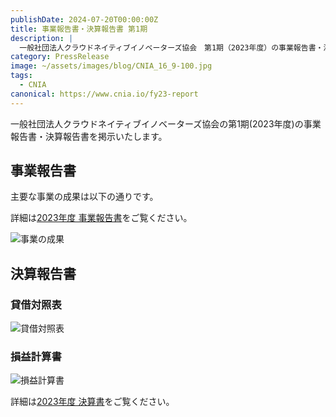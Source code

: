 ```yaml
---
publishDate: 2024-07-20T00:00:00Z
title: 事業報告書・決算報告書 第1期
description: |
  一般社団法人クラウドネイティブイノベーターズ協会　第1期（2023年度）の事業報告書・決算報告書
category: PressRelease
image: ~/assets/images/blog/CNIA_16_9-100.jpg
tags:
  - CNIA
canonical: https://www.cnia.io/fy23-report
---
```


一般社団法人クラウドネイティブイノベーターズ協会の第1期(2023年度)の事業報告書・決算報告書を掲示いたします。

## 事業報告書

主要な事業の成果は以下の通りです。

詳細は[2023年度 事業報告書](https://drive.google.com/file/d/1mxOKgnHtenNTLYB6_Fi3KjUbfeA4s1zj/view?usp=drive_link)をご覧ください。

![事業の成果](/images/posts/fy23-activity.png)

## 決算報告書

### 貸借対照表

![貸借対照表](/images/posts/fy23-bs.png)

### 損益計算書

![損益計算書](/images/posts/fy23-pl.png)

詳細は[2023年度 決算書](https://drive.google.com/file/d/1buPSdOsGn6roYPRd6h_gSk0HvTDtgRx1/view?usp=drive_link)をご覧ください。
